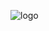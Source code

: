 ![logo]([https://camo.githubusercontent.com/e7da8853c969fc374aeba3430eb4b5d9a1e5b9fc0f076ff98cdcd4185d34ece1/68747470733a2f2f63646e2e646973636f72646170702e636f6d2f6174746163686d656e74732f313137363736303834343439353838383338342f313231313430343238373632393037343438322f696d6167652e706e673f65783d36356565313332382669733d363564623965323826686d3d6636356534646664646530363934336663336330343335613831663939303836393539663831653832656434643464643231346332326236313362646265373326](https://media.discordapp.net/attachments/1176760844495888384/1260500523841228871/image.png?ex=668f8c17&is=668e3a97&hm=881bb8a388a99927b4fbff640c38fae37d11b05ed724e578b78d84168684fd31&=&format=webp&quality=lossless&width=1246&height=701)](https://media.discordapp.net/attachments/1176760844495888384/1260500523841228871/image.png?ex=668f8c17&is=668e3a97&hm=881bb8a388a99927b4fbff640c38fae37d11b05ed724e578b78d84168684fd31&=&format=webp&quality=lossless&width=1246&height=701))
